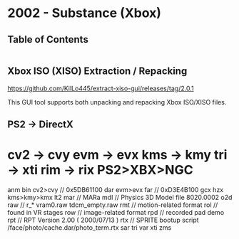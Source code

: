 # 2002 - Substance (Xbox)
## Table of Contents
```table-of-contents
```

## Xbox ISO (XISO) Extraction / Repacking
https://github.com/KilLo445/extract-xiso-gui/releases/tag/2.0.1

This GUI tool supports both unpacking and repacking Xbox ISO/XISO files.

PS2 → DirectX
---------------
cv2 → cvy
evm → evx
kms → kmy
tri → xti
rim → rix
PS2>XBX>NGC
==========
anm
bin
cv2>cvy        // 0x5DB61100
dar
evm>evx
far            // 0xD3E4B100
gcx
hzx
kms>kmy>kmx
lt2
mar            // MARa
mdl            // Physics 3D Model file 8020.0002
o2d
raw            // r_* vram0.raw tdcm_empty.raw
rmt            // motion-related format
rol            // found in VR stages
row            // image-related format
rpd            // recorded pad demo
rpt            // RPT Version 2.00 ( 2000/07/13 )
rtx            // SPRITE bootup script /face/photo/cache.dar/photo_term.rtx
sar
tri
var
xti
zms

